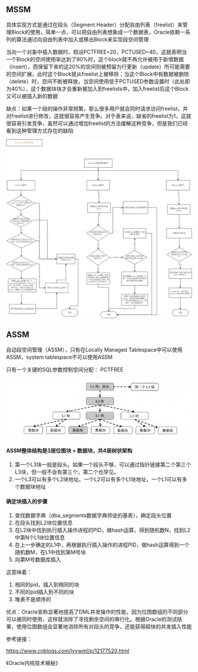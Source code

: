 ## MSSM

具体实现方式是通过在段头（Segment Header）分配自由列表（freelist）来管理Block的使用，简单一点，可以把自由列表想象成一个数据表，Oracle依赖一系列的算法通过向自由列表中加入或移出Block来实现段空间管理

当向一个对象中插入数据时，假设PCTFREE=20，PCTUSED=40，这就表明当一个Block的空间使用率达到了80%时，这个block就不再允许被用于新增数据（insert），而保留下来的这20%的空间则被预留为行更新（update）所可能需要的空间扩展，此时这个Block就从freelist上被移除；当这个Block中有数据被删除（delete）时，空间不断被释放，当空间使用低于PCTUSED参数设置时（此处即为40%），这个数据块块才会重新被加入到freelists中，加入freelist后这个Block又可以被插入新的数据

缺点：如果一个段的操作非常频繁，那么很多用户就会同时请求访问freelist，并对freelist进行修改，这就很容易产生竞争。对于表来说，缺省的freelist为1，这就很容易引发竞争，虽然可以通过增加freelist的方法缓解这种竞争，但是我们已经看到这种管理方式存在的缺陷

![img](pic/Oracle的ASSM插入过程/20150820171109834)

## ASSM

自动段空间管理（ASSM），只有在Locally Managed Tablespace中可以使用ASSM，system tablespace不可以使用ASSM

只有一个关键的SQL参数控制空间分配： PCTFREE

![image-20201202141240806](pic/Untitled/image-20201202141240806.png)

#### ASSM整体结构是3层位图块 + 数据块，共4层树状架构

1. 第一个L3块一般是段头。如果一个段头不够，可以通过指针链接第二个第三个L3块，但一般不会有第三个，第二个也罕见。
2. 一个L3可以有多个L2块地址。一个L2可以有多个L1块地址，一个L1可以有多个数据块地址

#### 确定块插入的步骤

1. 查找数据字典（dba_segments数据字典师徒的基表），确定段头位置
2. 在段头找到L2块位置信息
3. 在L2块中找到执行插入操作进程的PID，做hash运算，得到随机数N，找到L2中第N个L1块位置信息
4. 在上一步确定的L1中，再根据执行插入操作的进程PID，做hash运算得到一个随机数M，在L1中找到第M号块
5. 向第M号数据库插入

这意味着：

1. 相同的pid，插入到相同的块
2. 不同的pid插入到不同的块
3. 堆表不是顺序的



优点：Oracle宣称显著地提高了DML并发操作的性能，因为位图数组的不同部分可以被同时使用，这样就消除了寻找剩余空间的串行化。根据Oracle的测试结果，使用位图数组会显著地消除所有对段头的竞争，还能获得超快的并发插入性能

参考链接：

https://www.cnblogs.com/lyywml/p/12177520.html

《Oracle内核技术揭秘》